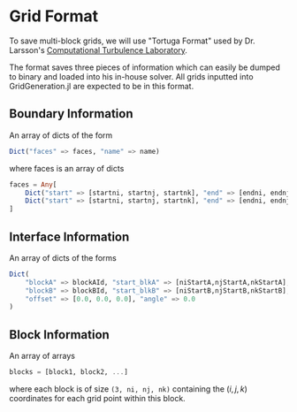 # Grid Format

To save multi-block grids, we will use "Tortuga Format" used by Dr. Larsson's [Computational Turbulence Laboratory](https://larsson.umd.edu/research/). 

The format saves three pieces of information which can easily be dumped to binary and loaded into his in-house solver. All grids inputted into GridGeneration.jl are expected to be in this format.

## Boundary Information
An array of dicts of the form

```julia
Dict("faces" => faces, "name" => name)
```

where faces is an array of dicts

```julia
faces = Any[ 
    Dict("start" => [startni, startnj, startnk], "end" => [endni, endnj, endnk], "blockId" = blockId),
    Dict("start" => [startni, startnj, startnk], "end" => [endni, endnj, endnk], "blockId" = blockId),
]
```


## Interface Information
An array of dicts of the forms

```julia
Dict(
    "blockA" => blockAId, "start_blkA" => [niStartA,njStartA,nkStartA], "end_blkA" => [niEndA,njEndA,nkEndA],
    "blockB" => blockBId, "start_blkB" => [niStartB,njStartB,nkStartB], "end_blkB" => [niEndB,njEndB,nkEndB],
    "offset" => [0.0, 0.0, 0.0], "angle" => 0.0
)
```

## Block Information
An array of arrays 

```julia
blocks = [block1, block2, ...]
```
where each block is of size `(3, ni, nj, nk)` containing the $(i,j,k)$ coordinates for each grid point within this block.
